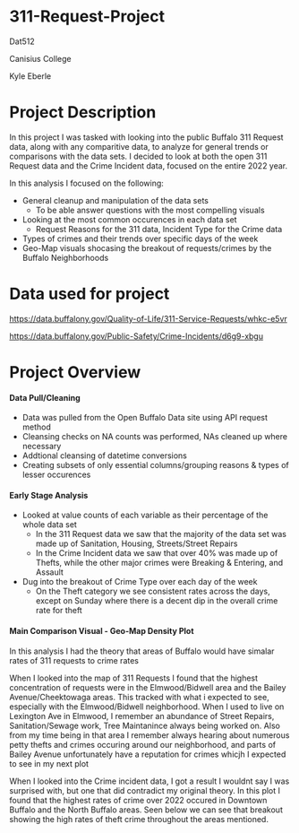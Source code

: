 # 311-Request-Project

Dat512 

Canisius College

Kyle Eberle
# Project Description
In this project I was tasked with looking into the public Buffalo 311 Request data, along with any comparitive data,
to analyze for general trends or comparisons with the data sets.
I decided to look at both the open 311 Request data and the Crime Incident data, focused on the entire 2022 year.

In this analysis I focused on the following:
* General cleanup and manipulation of the data sets
  * To be able answer questions with the most compelling visuals
* Looking at the most common occurences in each data set
  * Request Reasons for the 311 data, Incident Type for the Crime data
* Types of crimes and their trends over specific days of the week
* Geo-Map visuals shocasing the breakout of requests/crimes by the Buffalo Neighborhoods
# Data used for project
https://data.buffalony.gov/Quality-of-Life/311-Service-Requests/whkc-e5vr

https://data.buffalony.gov/Public-Safety/Crime-Incidents/d6g9-xbgu
# Project Overview
#### Data Pull/Cleaning
* Data was pulled from the Open Buffalo Data site using API request method
* Cleansing checks on NA counts was performed, NAs cleaned up where necessary
* Addtional cleansing of datetime conversions 
* Creating subsets of only essential columns/grouping reasons & types of lesser occurences
#### Early Stage Analysis
* Looked at value counts of each variable as their percentage of the whole data set
  * In the 311 Request data we saw that the majority of the data set was made up of Sanitation,
   Housing, Streets/Street Repairs
  * In the Crime Incident data we saw that over 40% was made up of Thefts, while the other
   major crimes were Breaking & Entering, and Assault
* Dug into the breakout of Crime Type over each day of the week
  * On the Theft category we see consistent rates across the days, except on Sunday where
   there is a decent dip in the overall crime rate for theft
#### Main Comparison Visual - Geo-Map Density Plot
In this analysis I had the theory that areas of Buffalo would have simalar rates of 311 requests to crime rates

When I looked into the map of 311 Requests I found that the highest concentration of requests were in the Elmwood/Bidwell
area and the Bailey Avenue/Cheektowaga areas. This tracked with what i expected to see, especially with the Elmwood/Bidwell 
neighborhood. When I used to live on Lexington Ave in Elmwood, I remember an abundance of Street Repairs, Sanitation/Sewage work,
Tree Maintanince always being worked on. Also from my time being in that area I remember always hearing about numerous petty thefts and crimes occuring 
around our neighborhood, and parts of Bailey Avenue unfortunately have a reputation for crimes whicjh I expected to see in my next plot

When I looked into the Crime incident data, I got a result I wouldnt say I was surprised with, but one that did contradict my original theory.
In this plot I found that the highest rates of crime over 2022 occured in Downtown Buffalo and the North Buffalo areas. Seen below we can see that breakout 
showing the high rates of theft crime throughout the areas mentioned.
